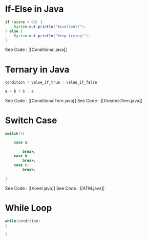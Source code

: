 # If-Else in Java

```java
if (score > 90) {
    System.out.println("Excellent!");
} else {
    System.out.println("Keep trying!");
}
```

See Code : [[Conditional.java]]
# Ternary in Java
```java
condition ? value_if_true : value_if_false
```

```java
a < b ? b : a
```

See Code : [[ConditionalTern.java]]
See Code : [[GreatestTern.java]]

# Switch Case
```java
switch(){

	case a:
		
		break;
	case b:
		break;
	case c:
		break;
	
}
```
See Code : [[Vovel.java]]
See Code : [[ATM.java]]

# While Loop
```java
while(condition)
{

}
```